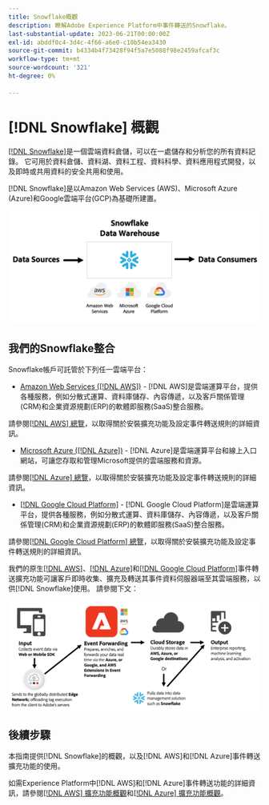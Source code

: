 ```yaml
---
title: Snowflake概觀
description: 瞭解Adobe Experience Platform中事件轉送的Snowflake。
last-substantial-update: 2023-06-21T00:00:00Z
exl-id: abddf0c4-3d4c-4f66-a6e0-c10b54ea3430
source-git-commit: b4334b4f73428f94f5a7e5088f98e2459afcaf3c
workflow-type: tm+mt
source-wordcount: '321'
ht-degree: 0%

---
```


# [!DNL Snowflake] 概觀

[[!DNL Snowflake]](https://www.snowflake.com/en/)是一個雲端資料倉儲，可以在一處儲存和分析您的所有資料記錄。 它可用於資料倉儲、資料湖、資料工程、資料科學、資料應用程式開發，以及即時或共用資料的安全共用和使用。

[!DNL Snowflake]是以Amazon Web Services (AWS)、Microsoft Azure (Azure)和Google雲端平台(GCP)為基礎所建置。

![顯示[!DNL Snowflake]資料架構的圖表。](../../../images/extensions/server/snowflake/snowflake.png)

## 我們的Snowflake整合

Snowflake帳戶可託管於下列任一雲端平台：

- [Amazon Web Services ([!DNL AWS])](https://aws.amazon.com/) - [!DNL AWS]是雲端運算平台，提供各種服務，例如分散式運算、資料庫儲存、內容傳遞，以及客戶關係管理(CRM)和企業資源規劃(ERP)的軟體即服務(SaaS)整合服務。

請參閱[[!DNL AWS] 總覽](../aws/overview.md)，以取得關於安裝擴充功能及設定事件轉送規則的詳細資訊。

- [Microsoft Azure ([!DNL Azure])](https://azure.microsoft.com/en-us/products/event-hubs/#overview) - [!DNL Azure]是雲端運算平台和線上入口網站，可讓您存取和管理Microsoft提供的雲端服務和資源。

請參閱[[!DNL Azure] 總覽](../azure/overview.md)，以取得關於安裝擴充功能及設定事件轉送規則的詳細資訊。

- [[!DNL Google Cloud Platform]](https://cloud.google.com/) - [!DNL Google Cloud Platform]是雲端運算平台，提供各種服務，例如分散式運算、資料庫儲存、內容傳遞，以及客戶關係管理(CRM)和企業資源規劃(ERP)的軟體即服務(SaaS)整合服務。

請參閱[[!DNL Google Cloud Platform] 總覽](../google-cloud-platform/overview.md)，以取得關於安裝擴充功能及設定事件轉送規則的詳細資訊。

我們的原生[[!DNL AWS]](../aws/overview.md)、[[!DNL Azure]](../azure/overview.md)和[[!DNL Google Cloud Platform]](../google-cloud-platform/overview.md)事件轉送擴充功能可讓客戶即時收集、擴充及轉送其事件資料伺服器端至其雲端服務，以供[!DNL Snowflake]使用。 請參閱下文：

![顯示[!DNL AWS]與[!DNL Azure]之間連結的[!DNL Snowflake]報告圖表。](../../../images/extensions/server/snowflake/snowflake-workflow.png)

## 後續步驟

本指南提供[!DNL Snowflake]的概觀，以及[!DNL AWS]和[!DNL Azure]事件轉送擴充功能的使用。

如需Experience Platform中[!DNL AWS]和[!DNL Azure]事件轉送功能的詳細資訊，請參閱[[!DNL AWS] 擴充功能概觀](../aws/overview.md)和[[!DNL Azure] 擴充功能概觀](../azure/overview.md)。
